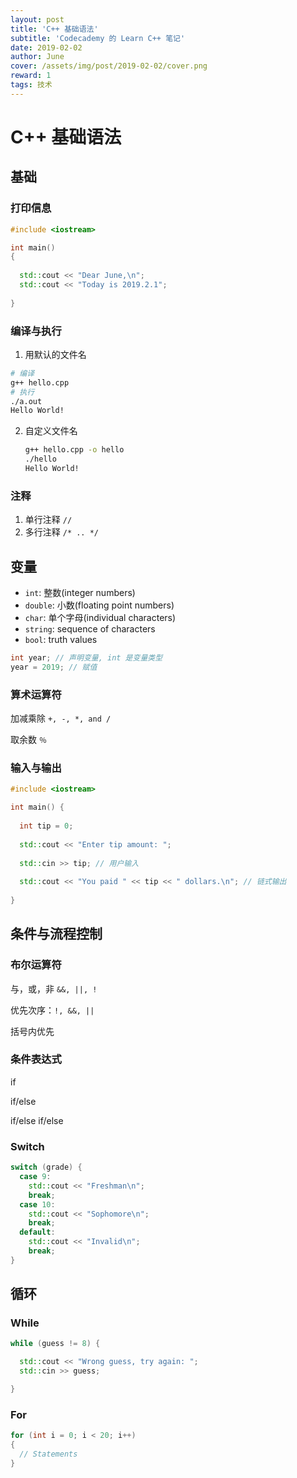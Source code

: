 ```yaml
---
layout: post
title: 'C++ 基础语法'
subtitle: 'Codecademy 的 Learn C++ 笔记'
date: 2019-02-02
author: June
cover: /assets/img/post/2019-02-02/cover.png
reward: 1
tags: 技术
---
```


# C++ 基础语法

## 基础

### 打印信息

```c++
#include <iostream>

int main() 
{
  
  std::cout << "Dear June,\n";
  std::cout << "Today is 2019.2.1";
  
}
```

### 编译与执行

1. 用默认的文件名

```bash
# 编译
g++ hello.cpp 
# 执行
./a.out
Hello World!
```

2. 自定义文件名

	```bash
	g++ hello.cpp -o hello
	./hello
	Hello World!
	```

### 注释

1. 单行注释 `//`
2. 多行注释 `/* .. */`

## 变量

* `int`: 整数(integer numbers)
* `double`: 小数(floating point numbers)
* `char`: 单个字母(individual characters)
* `string`: sequence of characters
* `bool`: truth values

```c++
int year; // 声明变量, int 是变量类型
year = 2019; // 赋值
```

### 算术运算符

加减乘除 `+, -, *, and /`

取余数 `％`

### 输入与输出

```c++
#include <iostream>

int main() {
  
  int tip = 0;
  
  std::cout << "Enter tip amount: ";
  
  std::cin >> tip; // 用户输入
  
  std::cout << "You paid " << tip << " dollars.\n"; // 链式输出
  
}
```

## 条件与流程控制

### 布尔运算符 

与，或，非  `&&, ||, ! `

优先次序：`!, &&, ||`

括号内优先

### 条件表达式

if

if/else

if/else if/else

### Switch

```c++
switch (grade) {
  case 9:
    std::cout << "Freshman\n";
    break;
  case 10:
    std::cout << "Sophomore\n";
    break;
  default:
    std::cout << "Invalid\n";
    break;
}
```

## 循环

### While

```c++
while (guess != 8) {

  std::cout << "Wrong guess, try again: ";
  std::cin >> guess;

}
```

### For

```c++
for (int i = 0; i < 20; i++) 
{
  // Statements
}
```
